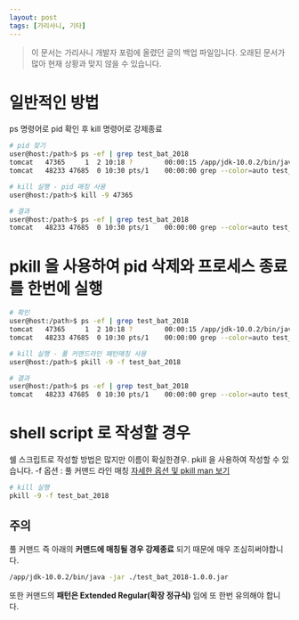 ```yaml
---
layout: post
tags: [가리사니, 기타]
---
```


> 이 문서는 가리사니 개발자 포럼에 올렸던 글의 백업 파일입니다.
오래된 문서가 많아 현재 상황과 맞지 않을 수 있습니다.


# 일반적인 방법
ps 명령어로 pid 확인 후
kill 명령어로 강제종료
``` bash
# pid 찾기
user@host:/path>$ ps -ef | grep test_bat_2018
tomcat   47365     1  2 10:18 ?        00:00:15 /app/jdk-10.0.2/bin/java -jar ./test_bat_2018-1.0.0.jar
tomcat   48233 47685  0 10:30 pts/1    00:00:00 grep --color=auto test_bat_2018

# kill 실행 - pid 매칭 사용
user@host:/path>$ kill -9 47365

# 결과
user@host:/path>$ ps -ef | grep test_bat_2018
tomcat   48233 47685  0 10:30 pts/1    00:00:00 grep --color=auto test_bat_2018
```

# pkill 을 사용하여 pid 삭제와 프로세스 종료를 한번에 실행
``` bash
# 확인
user@host:/path>$ ps -ef | grep test_bat_2018
tomcat   47365     1  2 10:18 ?        00:00:15 /app/jdk-10.0.2/bin/java -jar ./test_bat_2018-1.0.0.jar
tomcat   48233 47685  0 10:30 pts/1    00:00:00 grep --color=auto test_bat_2018

# kill 실행 - 풀 커맨드라인 패턴매칭 사용
user@host:/path>$ pkill -9 -f test_bat_2018

# 결과
user@host:/path>$ ps -ef | grep test_bat_2018
tomcat   48233 47685  0 10:30 pts/1    00:00:00 grep --color=auto test_bat_2018
```

# shell script 로 작성할 경우
쉘 스크립트로 작성할 방법은 많지만 이름이 확실한경우.
pkill 을 사용하여 작성할 수 있습니다.
-f 옵션 : 풀 커맨드 라인 매칭
[자세한 옵션 및 pkill man 보기](https://linux.die.net/man/1/pkill)
``` bash
# kill 실행
pkill -9 -f test_bat_2018
```
## 주의
풀 커맨드 즉 아래의 **커맨드에 매칭될 경우 강제종료** 되기 때문에 매우 조심히써야합니다.
``` bash
/app/jdk-10.0.2/bin/java -jar ./test_bat_2018-1.0.0.jar
```
또한 커맨드의 **패턴은 Extended Regular(확장 정규식)** 임에 또 한번 유의해야 합니다.